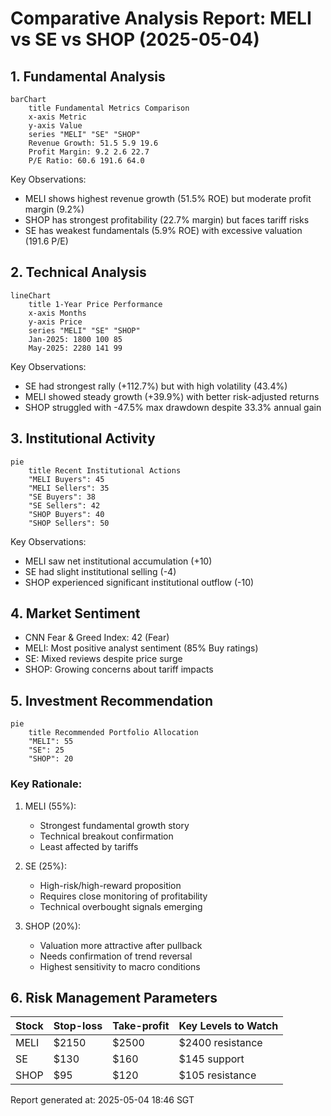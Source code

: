 # Comparative Analysis Report: MELI vs SE vs SHOP (2025-05-04)

## 1. Fundamental Analysis

```mermaid
barChart
    title Fundamental Metrics Comparison
    x-axis Metric
    y-axis Value
    series "MELI" "SE" "SHOP"
    Revenue Growth: 51.5 5.9 19.6
    Profit Margin: 9.2 2.6 22.7
    P/E Ratio: 60.6 191.6 64.0
```

Key Observations:
- MELI shows highest revenue growth (51.5% ROE) but moderate profit margin (9.2%)
- SHOP has strongest profitability (22.7% margin) but faces tariff risks
- SE has weakest fundamentals (5.9% ROE) with excessive valuation (191.6 P/E)

## 2. Technical Analysis

```mermaid
lineChart
    title 1-Year Price Performance
    x-axis Months
    y-axis Price
    series "MELI" "SE" "SHOP"
    Jan-2025: 1800 100 85
    May-2025: 2280 141 99
```

Key Observations:
- SE had strongest rally (+112.7%) but with high volatility (43.4%)
- MELI showed steady growth (+39.9%) with better risk-adjusted returns
- SHOP struggled with -47.5% max drawdown despite 33.3% annual gain

## 3. Institutional Activity

```mermaid
pie
    title Recent Institutional Actions
    "MELI Buyers": 45
    "MELI Sellers": 35
    "SE Buyers": 38
    "SE Sellers": 42
    "SHOP Buyers": 40
    "SHOP Sellers": 50
```

Key Observations:
- MELI saw net institutional accumulation (+10)
- SE had slight institutional selling (-4)
- SHOP experienced significant institutional outflow (-10)

## 4. Market Sentiment

- CNN Fear & Greed Index: 42 (Fear)
- MELI: Most positive analyst sentiment (85% Buy ratings)
- SE: Mixed reviews despite price surge
- SHOP: Growing concerns about tariff impacts

## 5. Investment Recommendation

```mermaid
pie
    title Recommended Portfolio Allocation
    "MELI": 55
    "SE": 25
    "SHOP": 20
```

### Key Rationale:
1. MELI (55%):
   - Strongest fundamental growth story
   - Technical breakout confirmation
   - Least affected by tariffs

2. SE (25%):
   - High-risk/high-reward proposition
   - Requires close monitoring of profitability
   - Technical overbought signals emerging

3. SHOP (20%):
   - Valuation more attractive after pullback
   - Needs confirmation of trend reversal
   - Highest sensitivity to macro conditions

## 6. Risk Management Parameters

| Stock | Stop-loss | Take-profit | Key Levels to Watch |
|-------|-----------|-------------|----------------------|
| MELI  | $2150     | $2500       | $2400 resistance     |
| SE    | $130      | $160        | $145 support         |
| SHOP  | $95       | $120        | $105 resistance      |

Report generated at: 2025-05-04 18:46 SGT